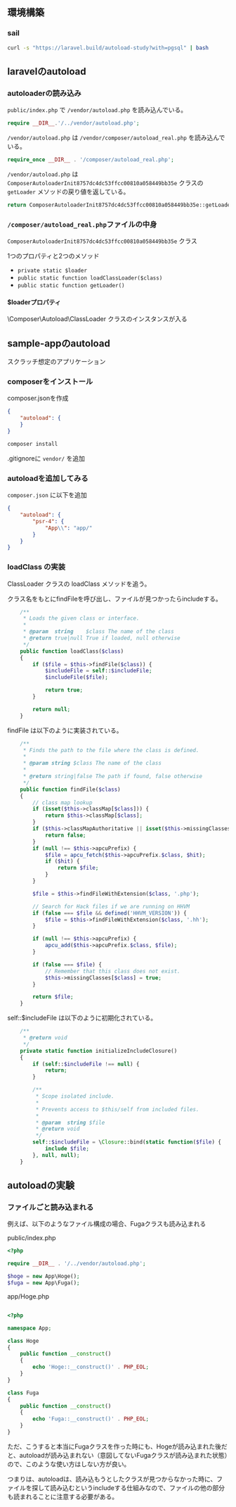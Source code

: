 ## 環境構築

### sail

```bash
curl -s "https://laravel.build/autoload-study?with=pgsql" | bash
```

## laravelのautoload

### autoloaderの読み込み

`public/index.php` で `/vendor/autoload.php` を読み込んでいる。

```php
require __DIR__.'/../vendor/autoload.php';
``` 

`/vendor/autoload.php` は `/vendor/composer/autoload_real.php` を読み込んでいる。

```php
require_once __DIR__ . '/composer/autoload_real.php';
```

`/vendor/autoload.php` は `ComposerAutoloaderInit8757dc4dc53ffcc00810a058449bb35e` クラスの `getLoader` メソッドの戻り値を返している。

```php
return ComposerAutoloaderInit8757dc4dc53ffcc00810a058449bb35e::getLoader();
```

### `/composer/autoload_real.php`ファイルの中身

`ComposerAutoloaderInit8757dc4dc53ffcc00810a058449bb35e` クラス

1つのプロパティと2つのメソッド
- `private static $loader`
- `public static function loadClassLoader($class)`
- `public static function getLoader()`

#### $loaderプロパティ
\Composer\Autoload\ClassLoader クラスのインスタンスが入る

## sample-appのautoload

スクラッチ想定のアプリケーション

### composerをインストール

composer.jsonを作成
```json
{
    "autoload": {
    }
}
```

```bash
composer install
```

.gitignoreに `vendor/` を追加

### autoloadを追加してみる

`composer.json` に以下を追加

```json
{
    "autoload": {
        "psr-4": {
            "App\\": "app/"
        }
    }
}
```

### loadClass の実装

ClassLoader クラスの loadClass メソッドを追う。

クラス名をもとにfindFileを呼び出し、ファイルが見つかったらincludeする。

```php
    /**
     * Loads the given class or interface.
     *
     * @param  string    $class The name of the class
     * @return true|null True if loaded, null otherwise
     */
    public function loadClass($class)
    {
        if ($file = $this->findFile($class)) {
            $includeFile = self::$includeFile;
            $includeFile($file);

            return true;
        }

        return null;
    }
```

findFile は以下のように実装されている。

```php
    /**
     * Finds the path to the file where the class is defined.
     *
     * @param string $class The name of the class
     *
     * @return string|false The path if found, false otherwise
     */
    public function findFile($class)
    {
        // class map lookup
        if (isset($this->classMap[$class])) {
            return $this->classMap[$class];
        }
        if ($this->classMapAuthoritative || isset($this->missingClasses[$class])) {
            return false;
        }
        if (null !== $this->apcuPrefix) {
            $file = apcu_fetch($this->apcuPrefix.$class, $hit);
            if ($hit) {
                return $file;
            }
        }

        $file = $this->findFileWithExtension($class, '.php');

        // Search for Hack files if we are running on HHVM
        if (false === $file && defined('HHVM_VERSION')) {
            $file = $this->findFileWithExtension($class, '.hh');
        }

        if (null !== $this->apcuPrefix) {
            apcu_add($this->apcuPrefix.$class, $file);
        }

        if (false === $file) {
            // Remember that this class does not exist.
            $this->missingClasses[$class] = true;
        }

        return $file;
    }
```

self::$includeFile は以下のように初期化されている。
```php
    /**
     * @return void
     */
    private static function initializeIncludeClosure()
    {
        if (self::$includeFile !== null) {
            return;
        }

        /**
         * Scope isolated include.
         *
         * Prevents access to $this/self from included files.
         *
         * @param  string $file
         * @return void
         */
        self::$includeFile = \Closure::bind(static function($file) {
            include $file;
        }, null, null);
    }

```

## autoloadの実験

### ファイルごと読み込まれる

例えば、以下のようなファイル構成の場合、Fugaクラスも読み込まれる

public/index.php
```php
<?php

require __DIR__ . '/../vendor/autoload.php';

$hoge = new App\Hoge();
$fuga = new App\Fuga();
```

app/Hoge.php
```php

<?php

namespace App;

class Hoge
{
    public function __construct()
    {
        echo 'Hoge::__construct()' . PHP_EOL;
    }
}

class Fuga
{
    public function __construct()
    {
        echo 'Fuga::__construct()' . PHP_EOL;
    }
}

```

ただ、こうすると本当にFugaクラスを作った時にも、Hogeが読み込まれた後だと、autoloadが読み込まれない（意図してないFugaクラスが読み込まれた状態）ので、このような使い方はしない方が良い。

つまりは、autoloadは、読み込もうとしたクラスが見つからなかった時に、ファイルを探して読み込むというincludeする仕組みなので、ファイルの他の部分も読まれることに注意する必要がある。